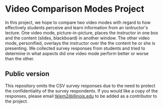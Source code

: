 # Video Comparison Modes Project
In this project, we hope to compare two video modes with regard to how effectively students perceive and learn information from an isntructor's lecture. One video mode, picture-in-picture, places the instructor in one box and the content (slides, blackboard) in another window. The other video mode, personified, overlays the instructor over the the content he or she is presenting. We collected survey responses from students and tried to determine in what aspects did one video mode perform better or worse than the other.

## Public version
This repository omits the CSV survey responses due to the need to protect the confidentiality of the survey respondents. If you would like a copy of the responses, please email [tklem2@illinois.edu](mailto:tklem2@illinois.edu) to be added as a contributor to the project.